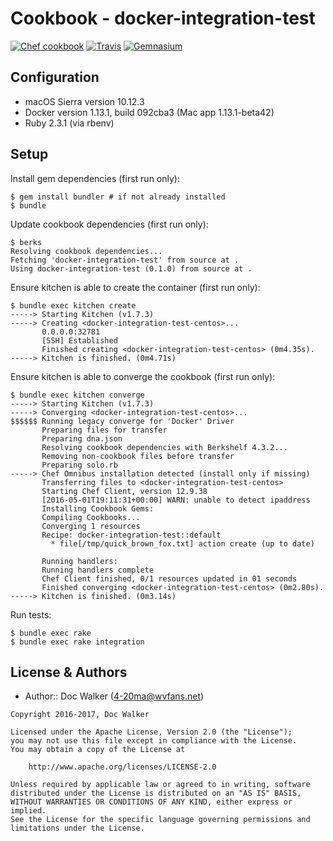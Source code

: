 Cookbook - docker-integration-test
==================================
[![Chef cookbook](https://img.shields.io/cookbook/v/docker-integration-test.svg?style=flat)][cookbook]
[![Travis](https://img.shields.io/travis/4-20ma/cookbook-docker-integration-test.svg?style=flat)][travis]
[![Gemnasium](http://img.shields.io/gemnasium/4-20ma/cookbook-docker-integration-test.svg?style=flat)][gemnasium]

[cookbook]:   https://supermarket.chef.io/cookbooks/docker-integration-test
[travis]:     https://travis-ci.org/4-20ma/cookbook-docker-integration-test
[gemnasium]:  https://gemnasium.com/4-20ma/cookbook-docker-integration-test


Configuration
-------------

- macOS Sierra version 10.12.3
- Docker version 1.13.1, build 092cba3 (Mac app 1.13.1-beta42)
- Ruby 2.3.1 (via rbenv)


Setup
-----

Install gem dependencies (first run only):

    $ gem install bundler # if not already installed
    $ bundle

Update cookbook dependencies (first run only):

    $ berks
    Resolving cookbook dependencies...
    Fetching 'docker-integration-test' from source at .
    Using docker-integration-test (0.1.0) from source at .

Ensure kitchen is able to create the container (first run only):

    $ bundle exec kitchen create
    -----> Starting Kitchen (v1.7.3)
    -----> Creating <docker-integration-test-centos>...
           0.0.0.0:32781
           [SSH] Established
           Finished creating <docker-integration-test-centos> (0m4.35s).
    -----> Kitchen is finished. (0m4.71s)

Ensure kitchen is able to converge the cookbook (first run only):

    $ bundle exec kitchen converge
    -----> Starting Kitchen (v1.7.3)
    -----> Converging <docker-integration-test-centos>...
    $$$$$$ Running legacy converge for 'Docker' Driver
           Preparing files for transfer
           Preparing dna.json
           Resolving cookbook dependencies with Berkshelf 4.3.2...
           Removing non-cookbook files before transfer
           Preparing solo.rb
    -----> Chef Omnibus installation detected (install only if missing)
           Transferring files to <docker-integration-test-centos>
           Starting Chef Client, version 12.9.38
           [2016-05-01T19:11:31+00:00] WARN: unable to detect ipaddress
           Installing Cookbook Gems:
           Compiling Cookbooks...
           Converging 1 resources
           Recipe: docker-integration-test::default
             * file[/tmp/quick_brown_fox.txt] action create (up to date)
       
           Running handlers:
           Running handlers complete
           Chef Client finished, 0/1 resources updated in 01 seconds
           Finished converging <docker-integration-test-centos> (0m2.80s).
    -----> Kitchen is finished. (0m3.14s)

Run tests:

    $ bundle exec rake
    $ bundle exec rake integration


License & Authors
-----------------
- Author:: Doc Walker (<4-20ma@wvfans.net>)

````text
Copyright 2016-2017, Doc Walker

Licensed under the Apache License, Version 2.0 (the "License");
you may not use this file except in compliance with the License.
You may obtain a copy of the License at

    http://www.apache.org/licenses/LICENSE-2.0

Unless required by applicable law or agreed to in writing, software
distributed under the License is distributed on an "AS IS" BASIS,
WITHOUT WARRANTIES OR CONDITIONS OF ANY KIND, either express or implied.
See the License for the specific language governing permissions and
limitations under the License.
````
